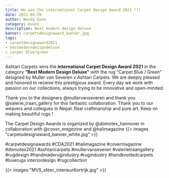 ```yaml
---
title: We win the international Carpet Design Award 2021 !!!
date: 2021-04-29
author: Wendy Guns
category: event
description: Best modern design deluxe
banner: carpetsdesignaward_banner.jpg
tags:
- carpetdesignaward2021
- bestmoderndesigndeluxe
- carpet blue/green
---
```


Ashtari Carpets wins the **international Carpet Design Award 2021** in the category **“Best Modern Design Deluxe”** with the rug “Carpet Blue / Green” designed by Muller van Severen x Ashtari Carpets. We are deeply pleased and honored to receive this prestigious award. Every day we work with passion on our collections, always trying to be innovative and open-minded. 
<!--more-->
Thank you to the designers @mullervanseveren and thank you @valerie_traan_gallery for this fantastic collaboration. Thank you to our weavers and collegues in Nepal. Real craftmanship and pure art. Keep on making beautiful rugs !

The Carpet Design Awards is organized by @domotex_hannover in collaboration with @_cover_magazine_ and @halimagazine
{{< images "carpetsdesignaward_banner_white.jpg" >}}

#carpetdesignawards #CDA2021 #halimagazine #covermagazine #domotex2021 #ashtaricarpets 
#mullervanseveren #valerietraangallery #rugdesign #handmaderugindustry #rugindustry #handknottedcarpets #luxerugs interiordesign #rugcollection

{{< images "MVS_sfeer_interieurKortrijk.jpg" >}}